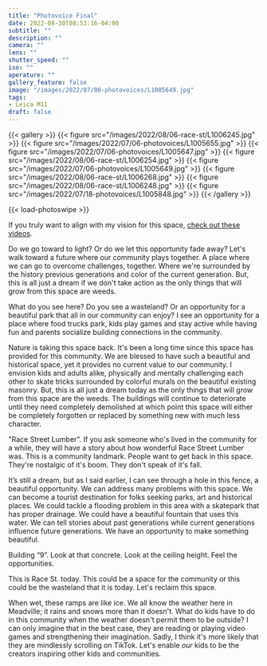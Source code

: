 ```yaml
---
title: "Photovoice Final"
date: 2022-08-30T08:53:16-04:00
subtitle: ""
description: ""
camera: ""
lens: ""
shutter_speed: ""
iso: ""
aperature: ""
gallery_feature: false
image: "/images/2022/07/06-photovoices/L1005649.jpg"
tags:
- Leica M11
draft: false
---
```


{{< gallery >}}
  {{< figure src="/images/2022/08/06-race-st/L1006245.jpg" >}}
  {{< figure src="/images/2022/07/06-photovoices/L1005655.jpg" >}}
  {{< figure src="/images/2022/07/06-photovoices/L1005647.jpg" >}}
  {{< figure src="/images/2022/08/06-race-st/L1006254.jpg" >}}
  {{< figure src="/images/2022/07/06-photovoices/L1005649.jpg" >}}
  {{< figure src="/images/2022/08/06-race-st/L1006268.jpg" >}}
  {{< figure src="/images/2022/08/06-race-st/L1006248.jpg" >}}
  {{< figure src="/images/2022/07/18-photovoices/L1005848.jpg" >}}
{{< /gallery >}}

{{< load-photoswipe >}}

If you truly want to align with my vision for this space, [check out these videos](https://www.youtube.com/watch?v=kc85SZc7Kbo&list=PL9o4z4GEXgfd2vg6LuxhPznD-OLQoO78W).

Do we go toward to light? Or do we let this opportunity fade away? Let's walk toward
a future where our community plays together. A place where we can go to overcome
challenges, together. Where we're surrounded by the history previous generations
and color of the current generation. But, this is all just a dream if we don't
take action as the only things that will grow from this space are weeds.

What do you see here? Do you see a wasteland? Or an opportunity for a beautiful
park that all in our community can enjoy? I see an opportunity for a place where
food trucks park, kids play games and stay active while having fun and parents
socialize building connections in the community.

Nature is taking this space back. It's been a long time since this space has provided
for this community. We are blessed to have such a beautiful and historical space,
yet it provides no current value to our community. I envision kids and adults
alike, physically and mentally challenging each other to skate tricks surrounded
by colorful murals on the beautiful existing masonry. But, this is all just a dream
today as the only things that will grow from this space are the weeds. The buildings
will continue to deteriorate until they need completely demolished at which point
this space will either be completely forgotten or replaced by something new with
much less character.

"Race Street Lumber". If you ask someone who's lived in the community for a while,
they will have a story about how wonderful Race Street Lumber was. This is a
community landmark. People want to get back in this space. They're nostalgic of
it's boom. They don't speak of it's fall.

It’s still a dream, but as I said earlier, I can see through a hole in this fence,
a beautiful opportunity. We can address many problems with this space. We can
become a tourist destination for folks seeking parks, art and historical places.
We could tackle a flooding problem in this area with a skatepark that has proper
drainage. We could have a beautiful fountain that uses this water. We can tell
stories about past generations while current generations influence future
generations. We have an opportunity to make something beautiful.

Building “9”. Look at that concrete. Look at the ceiling height. Feel the opportunities.

This is Race St. today. This could be a space for the community or this could be
the wasteland that it is today. Let's reclaim this space.

When wet, these ramps are like ice. We all know the weather here in Meadville; it
rains and snows more than it doesn't. What do kids have to do in this community
when the weather doesn't permit them to be outside? I can only imagine that in the
best case, they are reading or playing video games and strengthening their imagination.
Sadly, I think it's more likely that they are mindlessly scrolling on TikTok.
Let's enable _our_ kids to be the creators inspiring other kids and communities.
